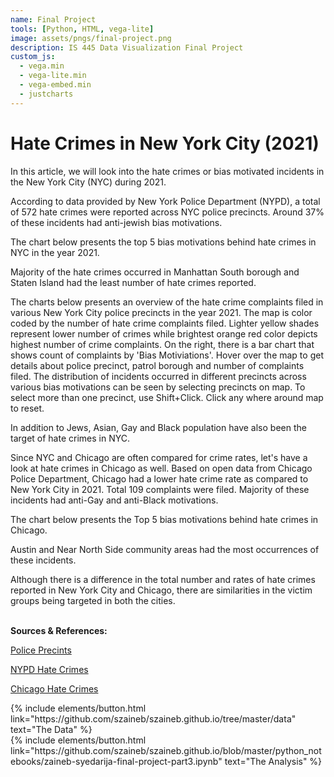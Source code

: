 ```yaml
---
name: Final Project
tools: [Python, HTML, vega-lite]
image: assets/pngs/final-project.png
description: IS 445 Data Visualization Final Project
custom_js:
  - vega.min
  - vega-lite.min
  - vega-embed.min
  - justcharts
---
```



# Hate Crimes in New York City (2021)


In this article, we will look into the hate crimes or bias motivated incidents in the New York City (NYC) during 2021. 

According to data provided by New York Police Department (NYPD), a total of 572 hate crimes were reported across NYC police precincts. Around 37% of these incidents had anti-jewish bias motivations.

The chart below presents the top 5 bias motivations behind hate crimes in NYC in the year 2021.

<vegachart schema-url="{{ site.baseurl }}/assets/json/NYPD_Bias_Motives_Top5.json" style="width: 100%"></vegachart>

Majority of the hate crimes occurred in Manhattan South borough and Staten Island had the least number of hate crimes reported. 

<vegachart schema-url="{{ site.baseurl }}/assets/json/NYPD_Patrol_Boroughs.json" style="width: 100%"></vegachart>

The charts below presents an overview of the hate crime complaints filed in various New York City police precincts in the year 2021. The map is color coded by the number of hate crime complaints filed. Lighter yellow shades represent lower number of crimes while brightest orange red color depicts highest number of crime complaints. On the right, there is a bar chart that shows count of complaints by 'Bias Motiviations'. Hover over the map to get details about police precinct, patrol borough and number of complaints filed. The distribution of incidents occurred in different precincts across various bias motivations can be seen by selecting precincts on map. To select more than one precinct, use Shift+Click. Click any where around map to reset.

In addition to Jews, Asian, Gay and Black population have also been the target of hate crimes in NYC. 

<vegachart schema-url="{{ site.baseurl }}/assets/json/NYPD_hate_crime_dashboard.json" style="width: 100%"></vegachart>

Since NYC and Chicago are often compared for crime rates, let's have a look at hate crimes in Chicago as well. Based on open data from Chicago Police Department, Chicago had a lower hate crime rate as compared to New York City in 2021. Total 109 complaints were filed. Majority of these incidents had anti-Gay and anti-Black motivations. 

The chart below presents the Top 5 bias motivations behind hate crimes in Chicago. 

<vegachart schema-url="{{ site.baseurl }}/assets/json/Chicago_Top5_Motives.json" style="width: 100%"></vegachart>

Austin and Near North Side community areas had the most occurrences of these incidents.

<vegachart schema-url="{{ site.baseurl }}/assets/json/Chicago_Top5_Communities.json" style="width: 100%"></vegachart>

Although there is a difference in the total number and rates of hate crimes reported in New York City and Chicago, there are similarities in the victim groups being targeted in both the cities.

<div><br><b>Sources & References:</b></div>


[Police Precints](https://data.cityofnewyork.us/Public-Safety/Police-Precincts/78dh-3ptz)

[NYPD Hate Crimes](https://data.cityofnewyork.us/Public-Safety/NYPD-Hate-Crimes/bqiq-cu78)

[Chicago Hate Crimes](https://home.chicagopolice.org/statistics-data/data-dashboards/hate-crime-dashboard/)



<div class="left">
{% include elements/button.html link="https://github.com/szaineb/szaineb.github.io/tree/master/data" text="The Data" %}
<br>
</div>

<div class="right">
{% include elements/button.html link="https://github.com/szaineb/szaineb.github.io/blob/master/python_notebooks/zaineb-syedarija-final-project-part3.ipynb" text="The Analysis" %}
</div>





